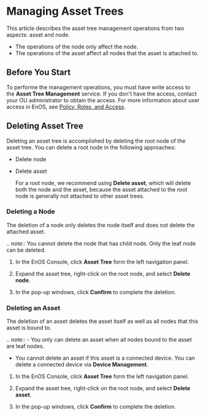 # Managing Asset Trees

This article describes the asset tree management operations from two aspects: asset and node.

- The operations of the node only affect the node.
- The operations of the asset affect all nodes that the asset is attached to.


## Before You Start

To performe the management operations, you must have write access to the **Asset Tree Management** service. If you don't have the access, contact your OU administrator to obtain the access. For more information about user access in EnOS, see [Policy, Roles, and Access](/docs/iam/en/dev/access_policy).

## Deleting Asset Tree

Deleting an asset tree is accomplished by deleting the root node of the asset tree. You can delete a root node in the following approaches:

- Delete node
- Delete asset

  For a root node, we recommend using **Delete asset**, which will delete both the node and the asset, because the asset attached to the root node is generally not attached to other asset trees.

### Deleting a Node

The deletion of a node only deletes the node itself and does not delete the attached asset.

.. note:: You cannot delete the node that has child node. Only the leaf node can be deleted.

1. In the EnOS Console, click **Asset Tree** form the left navigation panel.

2. Expand the asset tree, right-click on the root node, and select **Delete node**.

3. In the pop-up windows, click **Confirm** to complete the deletion.

### Deleting an Asset

The deletion of an asset deletes the asset itself as well as all nodes that this asset is bound to.

.. note:: - You only can delete an asset when all nodes bound to the asset are leaf nodes.  
   - You cannot delete an asset if this asset is a connected device. You can delete a connected device via **Device Management**.

1. In the EnOS Console, click **Asset Tree** form the left navigation panel.

2. Expand the asset tree, right-click on the root node, and select **Delete asset**.

3. In the pop-up windows, click **Confirm** to complete the deletion.
